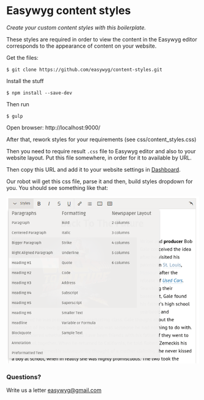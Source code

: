 Easywyg content styles
==============

_Create your custom content styles with this boilerplate._

These styles are required in order to view the content in the Easywyg editor corresponds to the appearance of content on your website.

Get the files:

```shell
$ git clone https://github.com/easywyg/content-styles.git
```

Install the stuff

```shell
$ npm install --save-dev
```

Then run

```shell
$ gulp
```

Open browser: http://localhost:9000/

After that, rework styles for your requirements (see css/content_styles.css)

Then you need to require result `.css` file to Easywyg editor and also to your website layout.
Put this file somewhere, in order for it to available by URL.

Then copy this URL and add it to your website settings in [Dashboard](http://easywyg.com/dashboard/).

Our robot will get this css file, parse it and then, build styles dropdown for you. You should see something like that:

![Easywyg styles dropdown](styles_dropdown.png)

### Questions?

Write us a letter easywyg@gmail.com
